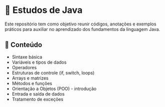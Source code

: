 # 📘 Estudos de Java

Este repositório tem como objetivo reunir códigos, anotações e exemplos práticos para auxiliar no aprendizado dos fundamentos da linguagem Java.

## 🧠 Conteúdo

- Sintaxe básica
- Variáveis e tipos de dados
- Operadores
- Estruturas de controle (if, switch, loops)
- Arrays e matrizes
- Métodos e funções
- Orientação a Objetos (POO) - introdução
- Entrada e saída de dados
- Tratamento de exceções
